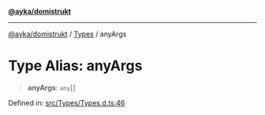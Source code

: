 [**@ayka/domistrukt**](../../../README.md)

***

[@ayka/domistrukt](../../../globals.md) / [Types](../README.md) / anyArgs

# Type Alias: anyArgs

> **anyArgs**: `any`[]

Defined in: [src/Types/Types.d.ts:46](https://github.com/AndreyMork/domistrukt/blob/d336ce883f586949cec0ae80ccb1b178d7aa8196/src/Types/Types.d.ts#L46)
